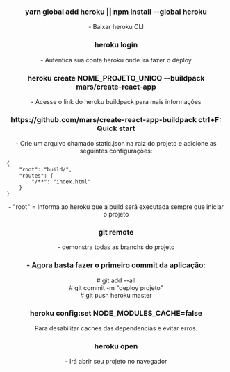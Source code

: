 <h3 align="center">yarn global add heroku || npm install --global heroku</h3>
<p align="center">- Baixar heroku CLI</p>

<h3 align="center">heroku login</h3>
<p align="center">- Autentica sua conta heroku onde irá fazer o deploy</p>

<h3 align="center">heroku create NOME_PROJETO_UNICO --buildpack mars/create-react-app</h3>
<p align="center">- Acesse o link do heroku buildpack para mais informações</p>

<h3 align="center">https://github.com/mars/create-react-app-buildpack
ctrl+F: Quick start</h3>
<p align="center">- Crie um arquivo chamado static.json na raiz do projeto e adicione as seguintes configurações:

    {
        "root": "build/",
        "routes": {
            "/**": "index.html"
        }
    }

</p>

<p align="center">- "root" = Informa ao heroku que a build será executada sempre que iniciar o projeto</p>

<h3 align="center">git remote</h3>
<p align="center">- demonstra todas as branchs do projeto</p>

<h3 align="center">- Agora basta fazer o primeiro commit da aplicação:</h3>
<p align="center">
# git add --all
<br/>
# git commit -m "deploy projeto"
<br/>
# git push heroku master</p>

<h3 align="center">heroku config:set NODE_MODULES_CACHE=false</h3>
<p align="center">Para desabilitar caches das dependencias e evitar erros.</p>
    
<h3 align="center">heroku open</h3>
<p align="center">- Irá abrir seu projeto no navegador</p>
